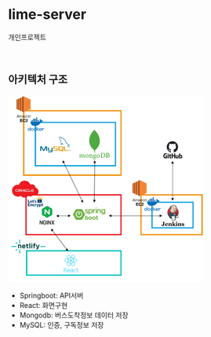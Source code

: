 # lime-server

개인프로젝트

<br/>

## 아키텍처 구조

<img src="./images/architecture.png" width=400/>

- Springboot: API서버
- React: 화면구현
- Mongodb: 버스도착정보 데이터 저장
- MySQL: 인증, 구독정보 저장
